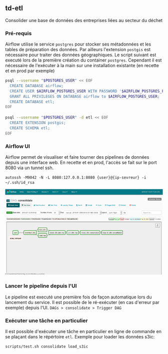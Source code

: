 ## td-etl

Consolider une base de données des entreprises liées au secteur du déchet

### Pré-requis

Airflow utilise le service `postgres` pour stocker ses métadonnées et les tables
de préparation des données. Par ailleurs l'extension `postgis` est nécessaire
pour traiter des données géographiques. Le script suivant est executé lors de la première
création du container `postgres`. Cependant il est nécessaire de l'exécuter à la main
sur une installation existante (en recette et en prod par exemple)

```bash
psql --username "$POSTGRES_USER" << EOF
  CREATE DATABASE airflow;
  CREATE USER $AIRFLOW_POSTGRES_USER WITH PASSWORD '$AIRFLOW_POSTGRES_PASSWORD';
  GRANT ALL PRIVILEGES ON DATABASE airflow to $AIRFLOW_POSTGRES_USER;
  CREATE DATABASE etl;
EOF

psql --username "$POSTGRES_USER" -d etl << EOF
  CREATE EXTENSION postgis;
  CREATE SCHEMA etl;
EOF
```

### Airflow UI

Airflow permet de visualiser et faire tourner des pipelines de données depuis
une interface web. En recette et en prod, l'accès se fait sur le port 8080
via un tunnel ssh.

```
autossh -M9042 -N -L 8080:127.0.0.1:8080 {user}@{ip-sevreur} -i ~/.ssh/id_rsa
```

![airflow-ui](./doc/images/airflow-ui.png)

### Lancer le pipeline depuis l'UI

Le pipeline est executé une première fois de façon automatique lors du lancement
du service. Il est possible de le ré-exécuter (en cas d'erreur par exemple) depuis
l'UI. `DAGs > consolidate > Trigger DAG`

### Exécuter une tâche en particulier

Il est possible d'exécuter une tâche en particulier en ligne de commande en se plaçant
dans le répértoire `etl`. Exemple pour loader les données s3ic:

```bash
scripts/test.sh consolidate load_s3ic
```

